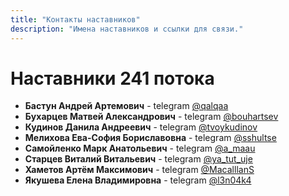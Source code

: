```yaml
---
title: "Контакты наставников"
description: "Имена наставников и ссылки для связи."
---
```


# Наставники 241 потока

- **Бастун Андрей Артемович** - telegram [@qalqaa](https://t.me/qalqaa)
- **Бухарцев Матвей Александрович** - telegram [@bouhartsev](https://t.me/bouhartsev)
- **Кудинов Данила Андреевич** - telegram [@tvoykudinov](https://t.me/tvoykudinov)
- **Мелихова Ева-София Бориславовна** - telegram [@sshultse](https://t.me/sshultse)
- **Самойленко Марк Анатольевич** - telegram [@a_maau](https://t.me/a_maau)
- **Старцев Виталий Витальевич** - telegram [@ya_tut_uje](https://t.me/ya_tut_uje)
- **Хаметов Артём Максимович** - telegram [@MacalllanS](https://t.me/MacalllanS)
- **Якушева Елена Владимировна** - telegram [@l3n04k4](https://t.me/l3n04k4)
